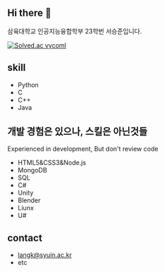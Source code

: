 ## Hi there 👋
삼육대학교 인공지능융합학부 23학번 서승준입니다.

[![Solved.ac
vycoml](http://mazassumnida.wtf/api/mini/generate_badge?boj=vycoml)](https://solved.ac/vycoml)

## skill
- Python
- C
- C++
- Java

## 개발 경험은 있으나, 스킬은 아닌것들
Experienced in development, But don't review code
- HTML5&CSS3&Node.js
- MongoDB
- SQL
- C#
- Unity
- Blender
- Liunx
- U#

## contact
- langk@syuin.ac.kr
- etc
